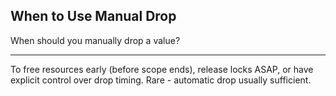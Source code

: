 ## When to Use Manual Drop

When should you manually drop a value?

---

To free resources early (before scope ends), release locks ASAP, or have explicit control over drop timing. Rare - automatic drop usually sufficient.

